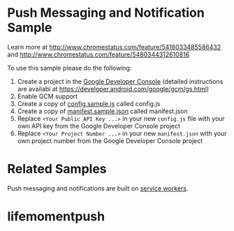Push Messaging and Notification Sample
===

Learn more at http://www.chromestatus.com/feature/5416033485586432 and http://www.chromestatus.com/feature/5480344312610816

To use this sample please do the following:

1. Create a project in the [Google Developer Console](https://console.developers.google.com) (detailed instructions are availabl at https://developer.android.com/google/gcm/gs.html)
1. Enable GCM support
1. Create a copy of [config.sample.js](config.sample.js) called config.js
1. Create a copy of [manifest.sample.json](manifest.sample.json) called manifest.json
1. Replace `<Your Public API Key ...>` in your new `config.js` file with your own API key from the Google Developer Console project
4. Replace `<Your Project Number ...>` in your new `manifest.json` with your own project number from the Google Developer Console project

# Related Samples
  Push messaging and notifications are built on [service workers](https://github.com/GoogleChrome/samples/tree/gh-pages/service-worker). 
# lifemomentpush
